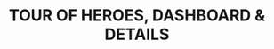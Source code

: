 ---
title: "TOUR OF HEROES, DASHBOARD & DETAILS"
description: "Aplicacion creada en Angular que consume de una API REST para obtener un listado de heroes con Observables"
image: https://i.imgur.com/da1gKxy.png
languagesIcons: 
    - https://cdn.jsdelivr.net/gh/devicons/devicon@latest/icons/angular/angular-original.svg
    - https://cdn.jsdelivr.net/gh/devicons/devicon@latest/icons/typescript/typescript-original.svg
    - https://cdn.jsdelivr.net/gh/devicons/devicon@latest/icons/sass/sass-original.svg
---